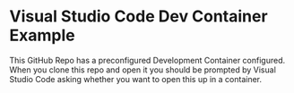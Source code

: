 # Visual Studio Code Dev Container Example

This GitHub Repo has a preconfigured Development Container configured.  When you clone this repo and open it you should be prompted by Visual Studio Code asking whether you want to open this up in a container.

